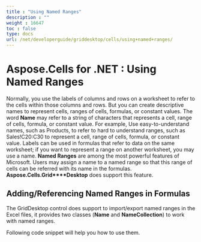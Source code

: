 ```yaml
---
title : "Using Named Ranges" 
description : "" 
weight : 16647 
toc : false
type: docs
url: /net/developerguide/griddesktop/cells/using+named+ranges/
---
```


# Aspose.Cells for .NET : Using Named Ranges


Normally, you use the labels of columns and rows on a worksheet to refer to the cells within those columns and rows. But you can create descriptive names to represent cells, ranges of cells, formulas, or constant values. The word **Name** may refer to a string of characters that represents a cell, range of cells, formula, or constant value. For example, Use easy-to-understand names, such as Products, to refer to hard to understand ranges, such as Sales!C20:C30 to represent a cell, range of cells, formula, or constant value. Labels can be used in formulas that refer to data on the same worksheet; if you want to represent a range on another worksheet, you may use a name. **Named Ranges** are among the most powerful features of Microsoft. Users may assign a name to a named range so that this range of cells can be referred with its name in the formulas. **Aspose.Cells.Grid****Desktop** does support this feature.

## Adding/Referencing Named Ranges in Formulas

The GridDesktop control does support to import/export named ranges in the Excel files, it provides two classes (**Name** and **NameCollection**) to work with named ranges.

Following code snippet will help you how to use them.


